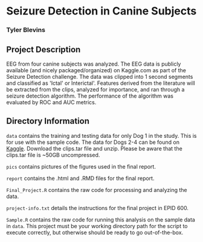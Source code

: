 # Seizure Detection in Canine Subjects
### Tyler Blevins

## Project Description
EEG from four canine subjects was analyzed. The EEG data is publicly available (and nicely packaged/organized) on Kaggle.com as part of the Seizure Detection challenge. The data was clipped into 1 second segments and classified as 'Ictal' or Interictal'. Features derived from the literature will be extracted from the clips, analyzed for importance, and ran through a seizure detection algorithm. The performance of the algorithm was evaluated by ROC and AUC metrics.

## Directory Information
`data` contains the training and testing data for only Dog 1 in the study. This is for use with the sample code. The data for Dogs 2-4 can be found on [Kaggle](https://www.kaggle.com/c/seizure-detection/data). Download the clips.tar file and unzip. Please be aware that the clips.tar file is ~50GB uncompressed.

`pics` contains pictures of the figures used in the final report.

`report` contains the .html and .RMD files for the final report.

`Final_Project.R` contains the raw code for processing and analyzing the data.

`project-info.txt` details the instructions for the final project in EPID 600.

`Sample.R` contains the raw code for running this analysis on the sample data in `data`. This project must be your working directory path for the script to execute correctly, but otherwise should be ready to go out-of-the-box.



